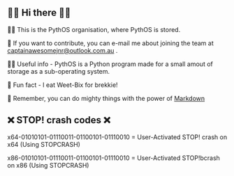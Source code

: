 ## 👋🏻 Hi there 👋🏻



🙋‍♀️ This is the PythOS organisation, where PythOS is stored.

🌈 If you want to contribute, you can e-mail me about joining the team at captainawesomejnr@outlook.com.au .

👩‍💻 Useful info - PythOS is a Python program made for a small amout of storage as a sub-operating system.

🍿 Fun fact - I eat Weet-Bix for brekkie!

🧙 Remember, you can do mighty things with the power of [Markdown](https://docs.github.com/github/writing-on-github/getting-started-with-writing-and-formatting-on-github/basic-writing-and-formatting-syntax)

## ❌ STOP! crash codes ❌

x64-01010101-01110011-01100101-01110010 = User-Activated STOP! crash on x64 (Using STOPCRASH)

x86-01010101-01110011-01100101-01110010 = User-Activated STOP!bcrash on x86 (Using STOPCRASH)
